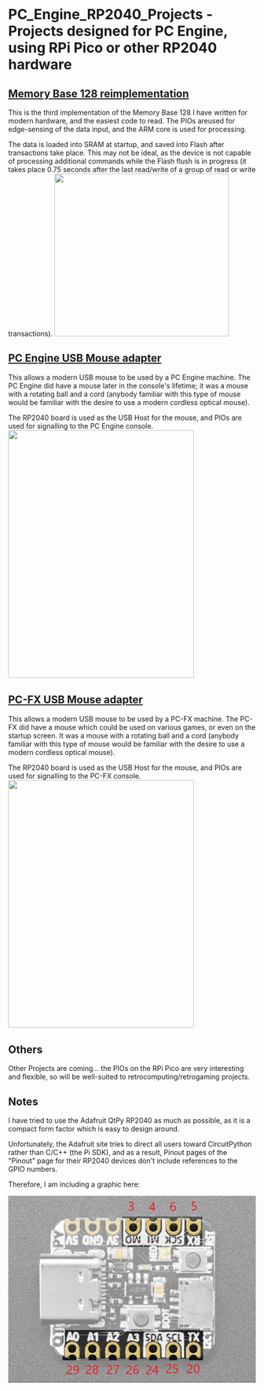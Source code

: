 # PC_Engine_RP2040_Projects - Projects designed for PC Engine, using RPi Pico or other RP2040 hardware

## [Memory Base 128 reimplementation](https://github.com/dshadoff/PC_Engine_RP2040_Projects/tree/main/Membase/Readme.md)

This is the third implementation of the Memory Base 128 I have written for modern hardware, and the easiest code to read.
The PIOs areused for edge-sensing of the data input, and the ARM core is used for processing.

The data is loaded into SRAM at startup, and saved into Flash after transactions take place.  This may not be ideal, as the
device is not capable of processing additional commands while the Flash flush is in progress (it takes place 0.75 seconds
after the last read/write of a group of read or write transactions).
<img src="https://github.com/dshadoff/PC_Engine_RP2040_Projects/blob/main/img/mini128.jpg" width="355" height="331">

## [PC Engine USB Mouse adapter](https://github.com/dshadoff/PC_Engine_RP2040_Projects/tree/main/PCEMouse/Readme.md)

This allows a modern USB mouse to be used by a PC Engine machine.  The PC Engine did have a mouse later in the console's
lifetime; it was a mouse with a rotating ball and a cord (anybody familiar with this type of mouse would be familiar
with the desire to use a modern cordless optical mouse).

The RP2040 board is used as the USB Host for the mouse, and PIOs are used for signalling to the PC Engine console.
<img src="https://github.com/dshadoff/PC_Engine_RP2040_Projects/blob/main/img/pcemouse.jpg" width="378" height="504">

## [PC-FX USB Mouse adapter](https://github.com/dshadoff/PC_Engine_RP2040_Projects/tree/main/PCFXMouse/Readme.md)

This allows a modern USB mouse to be used by a PC-FX machine.  The PC-FX did have a mouse which could be used on various
games, or even on the startup screen.  It was a mouse with a rotating ball and a cord (anybody familiar with this type of
mouse would be familiar with the desire to use a modern cordless optical mouse).

The RP2040 board is used as the USB Host for the mouse, and PIOs are used for signalling to the PC-FX console.
<img src="https://github.com/dshadoff/PC_Engine_RP2040_Projects/blob/main/img/fxmouse.jpg" width="378" height="504">

## Others

Other Projects are coming... the PIOs on the RPi Pico are very interesting and flexible, so will be well-suited to
retrocomputing/retrogaming projects.

## Notes
I have tried to use the Adafruit QtPy RP2040 as much as possible, as it is a compact form factor which is easy to design around.

Unfortunately, the Adafruit site tries to direct all users toward CircuitPython rather than C/C++ (the Pi SDK), and
as a result, Pinout pages of the "Pinout" page for their RP2040 devices don't include references to the GPIO numbers.

Therefore, I am including a graphic here:

![Adafruit QtPy RP2040 GPIO pinout](img/qtpy_rp2040_GPIO.png)

